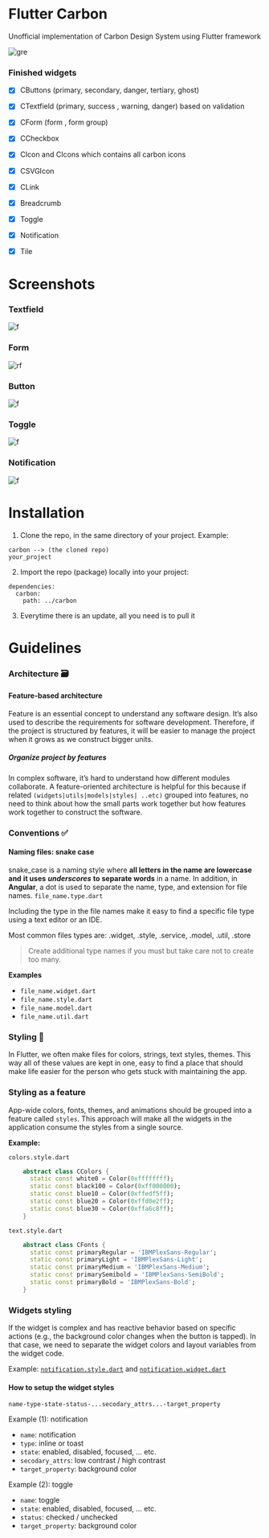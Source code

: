 # Flutter Carbon

Unofficial implementation of Carbon Design System using Flutter framework

![gre](md-assets/cover.png)

### Finished widgets

- [x] CButtons (primary, secondary, danger, tertiary, ghost)

- [x] CTextfield (primary, success , warning, danger) based on validation

- [x] CForm (form , form group)

- [x] CCheckbox

- [x] CIcon and CIcons which contains all carbon icons

- [x] CSVGIcon

- [x] CLink

- [x] Breadcrumb

- [x] Toggle

- [x] Notification

- [x] Tile

# Screenshots

### Textfield

![f](md-assets/textfield.png)

### Form

![rf](md-assets/forms.png)

### Button

![f](md-assets/buttons.png)

### Toggle

![f](md-assets/toggle.png)

### Notification

![f](md-assets/notification.png)

# Installation

1. Clone the repo, in the same directory of your project. Example:

```
carbon --> (the cloned repo)
your_project
```

2. Import the repo (package) locally into your project:

```
dependencies:
  carbon:
    path: ../carbon
```

3. Everytime there is an update, all you need is to pull it

# Guidelines 

### Architecture 🗃️

#### Feature-based architecture

Feature is an essential concept to understand any software design. It’s also used to describe the requirements for software development. Therefore, if the project is structured by features, it will be easier to manage the project when it grows as we construct bigger units.

##### Organize project by features

In complex software, it’s hard to understand how different modules collaborate. A feature-oriented architecture is helpful for this because if related `(widgets|utils|models|styles| ..etc)` grouped into features, no need to think about how the small parts work together but how features work together to construct the software.

### **Conventions** ✅

#### Naming files: snake case

snake_case is a naming style where **all letters in the name are lowercase** **and** **it uses** ***underscores*** **to separate words** in a name. In addition, in **Angular**, a dot is used to separate the name, type, and extension for file names. `file_name.type.dart`

Including the type in the file names make it easy to find a specific file type using a text editor or an IDE.

Most common files types are: .widget, .style, .service, .model, .util, .store

> Create additional type names if you must but take care not to create too many.

**Examples**

- `file_name.widget.dart`
- `file_name.style.dart`
- `file_name.model.dart`
- `file_name.util.dart`

### **Styling** 🎨

In Flutter, we often make files for colors, strings, text styles, themes. This way all of these values are kept in one, easy to find a place that should make life easier for the person who gets stuck with maintaining the app.

### Styling as a feature

App-wide colors, fonts, themes, and animations should be grouped into a feature called `styles`. This approach will make all the widgets in the application consume the styles from a single source.

**Example:**

`colors.style.dart`

```dart
    abstract class CColors {
      static const white0 = Color(0xffffffff);
      static const black100 = Color(0xff000000);
      static const blue10 = Color(0xffedf5ff);
      static const blue20 = Color(0xffd0e2ff);
      static const blue30 = Color(0xffa6c8ff);
    }
```

`text.style.dart`

```dart
    abstract class CFonts {
      static const primaryRegular = 'IBMPlexSans-Regular';
      static const primaryLight = 'IBMPlexSans-Light';
      static const primaryMedium = 'IBMPlexSans-Medium';
      static const primarySemibold = 'IBMPlexSans-SemiBold';
      static const primaryBold = 'IBMPlexSans-Bold';
    }
```

### Widgets styling

If the widget is complex and has reactive behavior based on specific actions (e.g., the background color changes when the button is tapped). In that case, we need to separate the widget colors and layout variables from the widget code.

Example: [`notification.style.dart`](https://github.com/NourEldinShobier/carbon-flutter/blob/master/lib/features/notification/notification.style.dart) and [`notification.widget.dart`](https://github.com/NourEldinShobier/carbon-flutter/blob/master/lib/features/notification/notification.widget.dart)

#### How to setup the widget styles

`name-type-state-status-...secodary_attrs...-target_property`

Example (1): notification

- `name`: notification
- `type`: inline or toast
- `state`: enabled, disabled, focused, … etc.
- `secodary_attrs`: low contrast / high contrast
- `target_property`: background color

Example (2): toggle

- `name`: toggle
- `state`: enabled, disabled, focused, … etc.
- `status`: checked / unchecked
- `target_property`: background color
